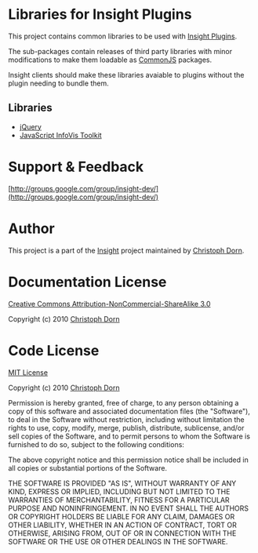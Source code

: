 
Libraries for Insight Plugins
=============================

This project contains common libraries to be used with [Insight Plugins](https://github.com/insight/sandboxed-ui-plugins/).

The sub-packages contain releases of third party libraries with minor modifications to make them loadable as [CommonJS](http://www.commonjs.org/)
packages.

Insight clients should make these libraries avaiable to plugins without the plugin needing to bundle them.

Libraries
---------

 * [jQuery](http://github.com/insight/plugin-libraries/blob/master/packages/jquery/)
 * [JavaScript InfoVis Toolkit](http://github.com/insight/plugin-libraries/blob/master/packages/js-infovis-toolkit/)


Support & Feedback
==================

[http://groups.google.com/group/insight-dev/](http://groups.google.com/group/insight-dev/)


Author
======

This project is a part of the [Insight](http://www.christophdorn.com/Research/#Insight) project maintained by
[Christoph Dorn](http://www.christophdorn.com/).


Documentation License
=====================

[Creative Commons Attribution-NonCommercial-ShareAlike 3.0](http://creativecommons.org/licenses/by-nc-sa/3.0/)

Copyright (c) 2010 [Christoph Dorn](http://www.christophdorn.com/)


Code License
============

[MIT License](http://www.opensource.org/licenses/mit-license.php)

Copyright (c) 2010 [Christoph Dorn](http://www.christophdorn.com/)

Permission is hereby granted, free of charge, to any person obtaining a copy
of this software and associated documentation files (the "Software"), to deal
in the Software without restriction, including without limitation the rights
to use, copy, modify, merge, publish, distribute, sublicense, and/or sell
copies of the Software, and to permit persons to whom the Software is
furnished to do so, subject to the following conditions:

The above copyright notice and this permission notice shall be included in
all copies or substantial portions of the Software.

THE SOFTWARE IS PROVIDED "AS IS", WITHOUT WARRANTY OF ANY KIND, EXPRESS OR
IMPLIED, INCLUDING BUT NOT LIMITED TO THE WARRANTIES OF MERCHANTABILITY,
FITNESS FOR A PARTICULAR PURPOSE AND NONINFRINGEMENT. IN NO EVENT SHALL THE
AUTHORS OR COPYRIGHT HOLDERS BE LIABLE FOR ANY CLAIM, DAMAGES OR OTHER
LIABILITY, WHETHER IN AN ACTION OF CONTRACT, TORT OR OTHERWISE, ARISING FROM,
OUT OF OR IN CONNECTION WITH THE SOFTWARE OR THE USE OR OTHER DEALINGS IN
THE SOFTWARE.
